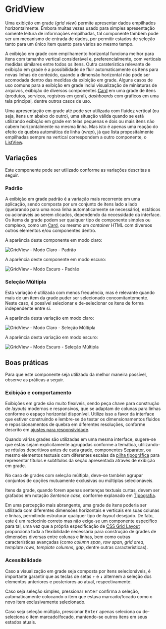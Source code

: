# GridView

Uma exibição em grade (_grid view_) permite apresentar dados empilhados horizontalmente. Embora muitas vezes usado para simples apresentação somente leitura de informações empilhadas, tal componente também pode ser um mecanismo de entrada de dados, por permitir estados de seleção tanto para um único item quanto para vários ao mesmo tempo.

A exibição em grade com empilhamento horizontal funciona melhor para itens com tamanho vertical considerável e, preferencialmente, com verticais medidas similares entre todos os itens. Outra caraterística relevante de exibição em grade é a possibilidade de fluir automaticamente os itens para novas linhas de conteúdo, quando a dimensão horizontal não pode ser acomodada dentro das medidas da exibição em grade. Alguns casos de uso comuns para a exibição em grade inclui visualização de miniaturas de arquivos, exibição de diversos componentes [Card](./card.md) em uma grade de itens (produtos, serviços, registros em geral), _dashboards_ com gráficos em uma tela principal, dentre outros casos de uso.

Uma apresentação em grade até pode ser utilizada com fluidez vertical (ou seja, itens um abaixo do outro), uma situação válida quando se está utilizando exibição em grade em telas pequenas e dois ou mais itens não cabem horizontalmente na mesma linha. Mas isto é apenas uma reação do efeito de quebra automática de linha (_wrap_), já que lista propositalmente empilhadas sempre na vertical correspondem a outro componente, o [ListView](./list-view.md).

## Variações

Este componente pode ser utilizado conforme as variações descritas a seguir.

### Padrão

A exibição em grade padrão é a variação mais recorrente em uma aplicação, sendo composta por um conjunto de itens lado a lado (quebrando para uma nova linha automaticamente se necessário), estáticos ou acionáveis ao serem clicados, dependendo da necessidade da interface. Os items da grade podem ser qualquer tipo de componente simples ou complexo, como um [Card](./card.md), ou mesmo um _container_ HTML com diversos outros elementos e/ou componentes dentro.

A aparência deste componente em modo claro:

![GridView - Modo Claro - Padrão](~@source/assets/images/component-gridview-light-standard.png)

A aparência deste componente em modo escuro:

![GridView - Modo Escuro - Padrão](~@source/assets/images/component-gridview-dark-standard.png)

### Seleção Múltipla

Esta variação é utilizada com menos frequência, mas é relevante quando mais de um item da grade puder ser selecionado concomitantemente. Neste caso, é possível selecionar e de-selecionar os itens de forma independente entre si.

A aparência desta variação em modo claro:

![GridView - Modo Claro - Seleção Múltipla](~@source/assets/images/component-gridview-light-multiselect.png)

A aparência desta variação em modo escuro:

![GridView - Modo Escuro - Seleção Múltipla](~@source/assets/images/component-gridview-dark-multiselect.png)

## Boas práticas

Para que este componente seja utilizado da melhor maneira possível, observe as práticas a seguir.

### Exibição e comportamento

Exibições em grade são muito flexíveis, sendo peça chave para construção de _layouts_ modernos e responsivos, que se adaptam de colunas para linhas conforme o espaço horizontal disponível. Utilize isso a favor da interface que estiver construindo e lembre-se de testar os dimensionamentos fluidos e reposicionamentos de quebra em diferentes resoluções, conforme descrito em [ajustes para responsividade](../guia-visual/dimensoes-e-espacamentos.md#ajustes-para-responsividade).

Quando várias grades são utilizadas em uma mesma interface, sugere-se que estas sejam explicitamente agrupadas conforme a temática, utilizando-se rótulos descritivos antes de cada grade, componentes [Separator](./separator.md), ou mesmo elementos textuais com diferentes escalas da [pilha tipográfica](../guia-visual/tipografia.md#pilha-tipográfica) para representar títulos e subtítulos da seção apresentada através de exibição em grade.

No caso de grades com seleção múltipla, deve-se também agrupar conjuntos de opções mutuamente exclusivas ou múltiplas selecionáveis.

Itens da grade, quando forem apenas sentenças textuais curtas, devem ser grafados em notação _Sentence case_, conforme explanado em [Tipografia](../guia-visual/tipografia.md#regras-de-formatação).

Em uma percepção mais abrangente, uma grade de itens poderia ser utilizada com diferentes dimensões horizontais e verticais em suas colunas e linhas, permitindo estruturar qualquer tipo de _layout_ desejado. De fato, este é um raciocínio correto mas não exige-se um componente específico para tal, uma vez que a própria especificação de [CSS Grid Layout](https://developer.mozilla.org/pt-BR/docs/Web/CSS/CSS_Grid_Layout) proporciona toda a flexibilidade necessária para construção de grades de dimensões diversas entre colunas e linhas, bem como outras características avançadas (como _column span_, _row span_, _grid area_, _template rows_, _template columns_, _gap_, dentre outras características).

### Acessibilidade

Caso a visualização em grade seja composta por itens selecionáveis, é importante garantir que as teclas de setas <kbd>&uarr;</kbd> e <kbd>&darr;</kbd> alternem a seleção dos elementos anteriores e posteriores ao atual, respectivamente.

Caso seja seleção simples, pressionar <kbd>Enter</kbd> confirma a seleção, automaticamente colocando o item que estava marcado/focado como o novo item exclusivamente selecionado.

Caso seja seleção múltipla, pressionar <kbd>Enter</kbd> apenas seleciona ou de-seleciona o item marcado/focado, mantendo-se outros itens em seus estados atuais.
